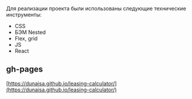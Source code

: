 Для реализации проекта были использованы следующие технические инструменты:

- CSS
- БЭМ Nested
- Flex, grid
- JS
- React

## gh-pages

[https://dunaisa.github.io/leasing-calculator/](https://dunaisa.github.io/leasing-calculator/)
